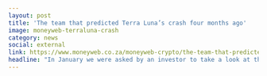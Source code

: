```yaml
---
layout: post
title: 'The team that predicted Terra Luna’s crash four months ago'
image: moneyweb-terraluna-crash
category: news
social: external
link: https://www.moneyweb.co.za/moneyweb-crypto/the-team-that-predicted-terra-lunas-crash-four-months-ago/
headline: "In January we were asked by an investor to take a look at the inner workings of Terra Luna and we didn’t like what we found. We predicted it would run out of funds within nine months but the collapse has been quicker."
---
```

